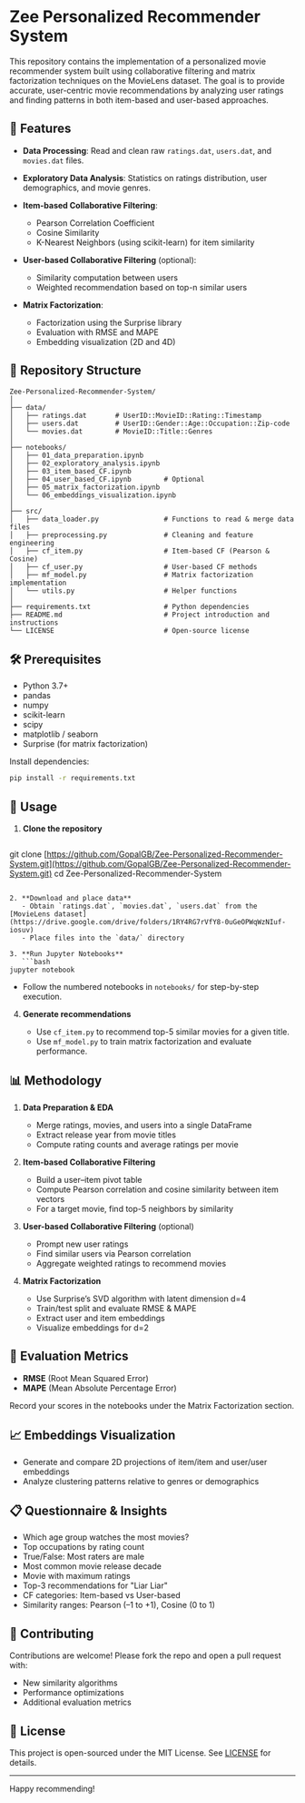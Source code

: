 # Zee Personalized Recommender System

This repository contains the implementation of a personalized movie recommender system built using collaborative filtering and matrix factorization techniques on the MovieLens dataset. The goal is to provide accurate, user-centric movie recommendations by analyzing user ratings and finding patterns in both item-based and user-based approaches.

## 🚀 Features

* **Data Processing**: Read and clean raw `ratings.dat`, `users.dat`, and `movies.dat` files.
* **Exploratory Data Analysis**: Statistics on ratings distribution, user demographics, and movie genres.
* **Item-based Collaborative Filtering**:

  * Pearson Correlation Coefficient
  * Cosine Similarity
  * K-Nearest Neighbors (using scikit-learn) for item similarity
* **User-based Collaborative Filtering** (optional):

  * Similarity computation between users
  * Weighted recommendation based on top-n similar users
* **Matrix Factorization**:

  * Factorization using the Surprise library
  * Evaluation with RMSE and MAPE
  * Embedding visualization (2D and 4D)

## 📁 Repository Structure

```
Zee-Personalized-Recommender-System/
│
├── data/
│   ├── ratings.dat       # UserID::MovieID::Rating::Timestamp
│   ├── users.dat         # UserID::Gender::Age::Occupation::Zip-code
│   └── movies.dat        # MovieID::Title::Genres
│
├── notebooks/
│   ├── 01_data_preparation.ipynb
│   ├── 02_exploratory_analysis.ipynb
│   ├── 03_item_based_CF.ipynb
│   ├── 04_user_based_CF.ipynb        # Optional
│   ├── 05_matrix_factorization.ipynb
│   └── 06_embeddings_visualization.ipynb
│
├── src/
│   ├── data_loader.py                # Functions to read & merge data files
│   ├── preprocessing.py              # Cleaning and feature engineering
│   ├── cf_item.py                    # Item-based CF (Pearson & Cosine)
│   ├── cf_user.py                    # User-based CF methods
│   ├── mf_model.py                   # Matrix factorization implementation
│   └── utils.py                      # Helper functions
│
├── requirements.txt                  # Python dependencies
├── README.md                         # Project introduction and instructions
└── LICENSE                           # Open-source license
```

## 🛠️ Prerequisites

* Python 3.7+
* pandas
* numpy
* scikit-learn
* scipy
* matplotlib / seaborn
* Surprise (for matrix factorization)

Install dependencies:

```bash
pip install -r requirements.txt
```

## 🔧 Usage

1. **Clone the repository**

   ```bash
   ```

git clone [https://github.com/GopalGB/Zee-Personalized-Recommender-System.git](https://github.com/GopalGB/Zee-Personalized-Recommender-System.git)
cd Zee-Personalized-Recommender-System

````

2. **Download and place data**
   - Obtain `ratings.dat`, `movies.dat`, `users.dat` from the [MovieLens dataset](https://drive.google.com/drive/folders/1RY4RG7rVfY8-0uGeOPWqWzNIuf-iosuv)
   - Place files into the `data/` directory

3. **Run Jupyter Notebooks**
   ```bash
jupyter notebook
````

* Follow the numbered notebooks in `notebooks/` for step-by-step execution.

4. **Generate recommendations**

   * Use `cf_item.py` to recommend top-5 similar movies for a given title.
   * Use `mf_model.py` to train matrix factorization and evaluate performance.

## 📊 Methodology

1. **Data Preparation & EDA**

   * Merge ratings, movies, and users into a single DataFrame
   * Extract release year from movie titles
   * Compute rating counts and average ratings per movie

2. **Item-based Collaborative Filtering**

   * Build a user–item pivot table
   * Compute Pearson correlation and cosine similarity between item vectors
   * For a target movie, find top-5 neighbors by similarity

3. **User-based Collaborative Filtering** (optional)

   * Prompt new user ratings
   * Find similar users via Pearson correlation
   * Aggregate weighted ratings to recommend movies

4. **Matrix Factorization**

   * Use Surprise’s SVD algorithm with latent dimension d=4
   * Train/test split and evaluate RMSE & MAPE
   * Extract user and item embeddings
   * Visualize embeddings for d=2

## 🎯 Evaluation Metrics

* **RMSE** (Root Mean Squared Error)
* **MAPE** (Mean Absolute Percentage Error)

Record your scores in the notebooks under the Matrix Factorization section.

## 📈 Embeddings Visualization

* Generate and compare 2D projections of item/item and user/user embeddings
* Analyze clustering patterns relative to genres or demographics

## 📋 Questionnaire & Insights

* Which age group watches the most movies?
* Top occupations by rating count
* True/False: Most raters are male
* Most common movie release decade
* Movie with maximum ratings
* Top-3 recommendations for "Liar Liar"
* CF categories: Item-based vs User-based
* Similarity ranges: Pearson (–1 to +1), Cosine (0 to 1)

## 🤝 Contributing

Contributions are welcome! Please fork the repo and open a pull request with:

* New similarity algorithms
* Performance optimizations
* Additional evaluation metrics

## 📄 License

This project is open-sourced under the MIT License. See [LICENSE](LICENSE) for details.

---

Happy recommending!
